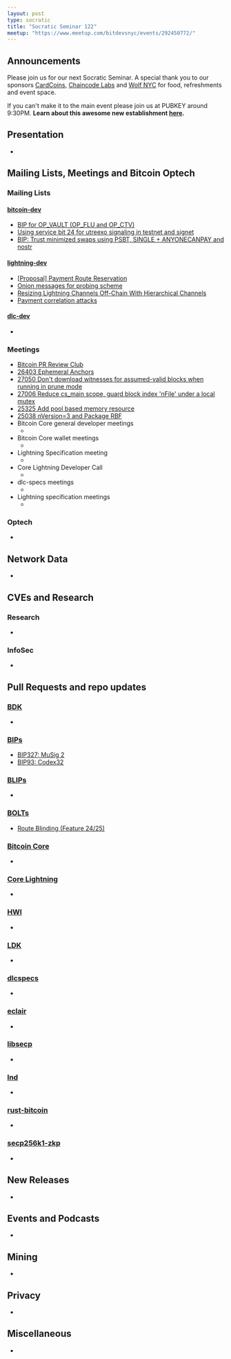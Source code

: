 ```yaml
---
layout: post
type: socratic
title: "Socratic Seminar 122"
meetup: "https://www.meetup.com/bitdevsnyc/events/292450772/"
---
```


## Announcements
Please join us for our next Socratic Seminar. A special thank you to our sponsors [CardCoins](https://cardcoins.co), [Chaincode Labs](https://chaincode.com) and [Wolf NYC](https://wolfnyc.com) for food, refreshments and event space.

If you can't make it to the main event please join us at PUBKEY around 9:30PM. **Learn about this awesome new establishment [here](https://ny.eater.com/2022/12/13/23494423/pubkey-opening-manhattan-bitcoin-bar).**

## Presentation
-

## Mailing Lists, Meetings and Bitcoin Optech
### Mailing Lists
#### [bitcoin-dev](https://lists.linuxfoundation.org/pipermail/bitcoin-dev)
- [BIP for OP_VAULT (OP_FLU and OP_CTV)](https://lists.linuxfoundation.org/pipermail/bitcoin-dev/2023-March/021510.html)
- [Using service bit 24 for utreexo signaling in testnet and signet](https://lists.linuxfoundation.org/pipermail/bitcoin-dev/2023-March/021515.html)
- [BIP: Trust minimized swaps using PSBT, SINGLE + ANYONECANPAY and nostr](https://lists.linuxfoundation.org/pipermail/bitcoin-dev/2023-March/021521.html)

#### [lightning-dev](https://lists.linuxfoundation.org/pipermail/lightning-dev)
- [[Proposal] Payment Route Reservation](https://lists.linuxfoundation.org/pipermail/lightning-dev/2023-February/003867.html)
- [Onion messages for probing scheme](https://lists.linuxfoundation.org/pipermail/lightning-dev/2023-February/003869.html)
- [Resizing Lightning Channels Off-Chain With Hierarchical Channels](https://lists.linuxfoundation.org/pipermail/lightning-dev/2023-March/003886.html)
- [Payment correlation attacks](https://lists.linuxfoundation.org/pipermail/lightning-dev/2023-March/003890.html)

#### [dlc-dev](https://mailmanlists.org/pipermail/dlc-dev)
-

### Meetings
- [Bitcoin PR Review Club](https://bitcoincore.reviews)
- [26403 Ephemeral Anchors](https://bitcoincore.reviews/26403)
- [27050 Don't download witnesses for assumed-valid blocks when running in prune mode](https://bitcoincore.reviews/27050)
- [27006 Reduce cs_main scope, guard block index 'nFile' under a local mutex](https://bitcoincore.reviews/27006)
- [25325 Add pool based memory resource](https://bitcoincore.reviews/25325)
- [25038 nVersion=3 and Package RBF](https://bitcoincore.reviews/25038-2)
- Bitcoin Core general developer meetings
  - <!--- TODO replace: [December 1st](https://www.erisian.com.au/bitcoin-core-dev/log-2022-12-01.html#255) --->
- Bitcoin Core wallet meetings
  - <!--- TODO replace: [December 2nd](https://www.erisian.com.au/bitcoin-core-dev/log-2022-12-02.html#313) --->
- Lightning Specification meeting
    - <!--- TODO replace: [December 5th](https://github.com/lightning/bolts/issues/1046) --->
- Core Lightning Developer Call
    - <!--- TODO replace: [September 20th](https://diyhpl.us/wiki/transcripts/c-lightning/2021-09-20-developer-call/) --->
- dlc-specs meetings
    - <!--- TODO replace: [October 5th](https://github.com/discreetlogcontracts/dlcspecs/pull/175) --->
- Lightning specification meetings
    - <!--- TODO replace: [October 11th](https://github.com/lightningnetwork/lightning-rfc/issues/920) --->

### Optech
- <!--- TODO replace: [Newsletter #229](https://bitcoinops.org/en/newsletters/2022/12/07/), [audio recap](https://twitter.com/bitcoinoptech/status/1600867081225764864) --->

## Network Data
-

## CVEs and Research
### Research
-

### InfoSec
-

## Pull Requests and repo updates
### [BDK](https://github.com/bitcoindevkit/bdk)
-

### [BIPs](https://github.com/bitcoin/bips)
- [BIP327: MuSig 2](https://github.com/bitcoin/bips/pull/1372)
- [BIP93: Codex32](https://github.com/bitcoin/bips/pull/1425)

### [BLIPs](https://github.com/lightning/blips)
-

### [BOLTs](https://github.com/lightningnetwork/lightning-rfc)
- [Route Blinding (Feature 24/25)](https://github.com/lightning/bolts/pull/765)

### [Bitcoin Core](https://github.com/bitcoin/bitcoin)
-

### [Core Lightning](https://github.com/ElementsProject/lightning)
-

### [HWI](https://github.com/bitcoin-core/HWI)
-

### [LDK](https://github.com/lightningdevkit/rust-lightning)
-

### [dlcspecs](https://github.com/discreetlogcontracts/dlcspecs)
-

### [eclair](https://github.com/ACINQ/eclair/)
-

### [libsecp](https://github.com/bitcoin-core/secp256k1)
-

### [lnd](https://github.com/lightningnetwork/lnd)
-

### [rust-bitcoin](https://github.com/rust-bitcoin/rust-bitcoin)
-

### [secp256k1-zkp](https://github.com/ElementsProject/secp256k1-zkp)
-


## New Releases
-

## Events and Podcasts
-

## Mining
-

## Privacy
-

## Miscellaneous
-
